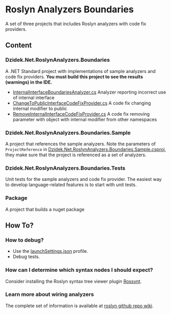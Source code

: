 # Roslyn Analyzers Boundaries

A set of three projects that includes Roslyn analyzers with code fix providers.

## Content
### Dzidek.Net.RoslynAnalyzers.Boundaries
A .NET Standard project with implementations of sample analyzers and code fix providers.
**You must build this project to see the results (warnings) in the IDE.**

- [InternalInterfaceBoundariesAnalyzer.cs](InternalInterfaceBoundaries%2FInternalInterfaceBoundariesAnalyzer.cs) Analyzer reporting incorrect use of internal interface
- [ChangeToPublicInterfaceCodeFixProvider.cs](InternalInterfaceBoundaries%2FChangeToPublicInterfaceCodeFixProvider.cs) A code fix changing internal modifier to public
- [RemoveInternalInterfaceCodeFixProvider.cs](InternalInterfaceBoundaries%2FRemoveInternalInterfaceCodeFixProvider.cs) A code fix removing parameter with object with internal modifier from other namespaces

### Dzidek.Net.RoslynAnalyzers.Boundaries.Sample
A project that references the sample analyzers. Note the parameters of `ProjectReference` in [Dzidek.Net.RoslynAnalyzers.Boundaries.Sample.csproj](../Dzidek.Net.RoslynAnalyzers.Boundaries.Sample/Dzidek.Net.RoslynAnalyzers.Boundaries.Sample.csproj), they make sure that the project is referenced as a set of analyzers. 

### Dzidek.Net.RoslynAnalyzers.Boundaries.Tests
Unit tests for the sample analyzers and code fix provider. The easiest way to develop language-related features is to start with unit tests.

### Package
A project that builds a nuget package

## How To?
### How to debug?
- Use the [launchSettings.json](Properties/launchSettings.json) profile.
- Debug tests.

### How can I determine which syntax nodes I should expect?
Consider installing the Roslyn syntax tree viewer plugin [Rossynt](https://plugins.jetbrains.com/plugin/16902-rossynt/).

### Learn more about wiring analyzers
The complete set of information is available at [roslyn github repo wiki](https://github.com/dotnet/roslyn/blob/main/docs/wiki/README.md).